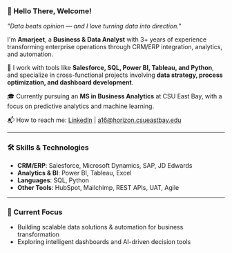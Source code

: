 ### 👋 Hello There, Welcome!

*"Data beats opinion — and I love turning data into direction."*

I'm **Amarjeet**, a **Business & Data Analyst** with 3+ years of experience transforming enterprise operations through CRM/ERP integration, analytics, and automation.

🔧 I work with tools like **Salesforce, SQL, Power BI, Tableau, and Python**, and specialize in cross-functional projects involving **data strategy, process optimization, and dashboard development**.

🎓 Currently pursuing an **MS in Business Analytics** at CSU East Bay, with a focus on predictive analytics and machine learning.

📬 How to reach me: [LinkedIn](https://www.linkedin.com/in/amarjeet01p/) | a16@horizon.csueastbay.edu

---

### 🛠️ Skills & Technologies

- **CRM/ERP**: Salesforce, Microsoft Dynamics, SAP, JD Edwards  
- **Analytics & BI**: Power BI, Tableau, Excel  
- **Languages**: SQL, Python  
- **Other Tools**: HubSpot, Mailchimp, REST APIs, UAT, Agile

---

### 📌 Current Focus

- Building scalable data solutions & automation for business transformation  
- Exploring intelligent dashboards and AI-driven decision tools  

